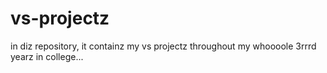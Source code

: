 # vs-projectz
in diz repository, it containz my vs projectz throughout my whoooole 3rrrd yearz in college... 
